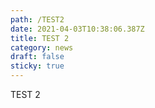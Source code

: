 ```yaml
---
path: /TEST2
date: 2021-04-03T10:38:06.387Z
title: TEST 2
category: news
draft: false
sticky: true
---
```

TEST 2